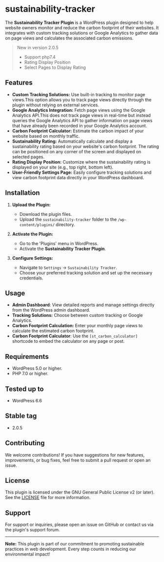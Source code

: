 
# sustainability-tracker
The **Sustainability Tracker Plugin** is a WordPress plugin designed to help website owners monitor and reduce the carbon footprint of their websites. It integrates with custom tracking solutions or Google Analytics to gather data on page views and calculates the associated carbon emissions.

> New in version 2.0.5
> - Support php7.4
> - Rating Display Position 
> - Select Pages to Display Rating
## Features

- **Custom Tracking Solutions:** Use built-in tracking to monitor page views.This option allows you to track page views directly through the plugin without relying on external services.
- **Google Analytics Integration:** Fetch page views using the Google Analytics API.This does not track page views in real-time but instead queries the Google Analytics API to gather information on page views that have already been recorded in your Google Analytics account.
- **Carbon Footprint Calculator:** Estimate the carbon impact of your website based on monthly traffic.
- **Sustainability Rating:** Automatically calculate and display a sustainability rating based on your website's carbon footprint. The rating can be positioned on any corner of the screen and displayed on selected pages.
- **Rating Display Position:** Customize where the sustainability rating is displayed on your site (e.g., top right, bottom left).
- **User-Friendly Settings Page:** Easily configure tracking solutions and view carbon footprint data directly in your WordPress dashboard.

## Installation

1. **Upload the Plugin:**
   - Download the plugin files.
   - Upload the `sustainability-tracker` folder to the `/wp-content/plugins/` directory.

2. **Activate the Plugin:**
   - Go to the 'Plugins' menu in WordPress.
   - Activate the **Sustainability Tracker Plugin**.

3. **Configure Settings:**
   - Navigate to `Settings` -> `Sustainability Tracker`.
   - Choose your preferred tracking solution and set up the necessary credentials.

## Usage

- **Admin Dashboard**: View detailed reports and manage settings directly from the WordPress admin dashboard.
- **Tracking Solutions:** Choose between custom tracking or Google Analytics.
- **Carbon Footprint Calculation:** Enter your monthly page views to calculate the estimated carbon footprint.
- **Carbon Footprint Calculator**: Use the `[st_carbon_calculator]` shortcode to embed the calculator on any page or post.

## Requirements

- WordPress 5.0 or higher.
- PHP 7.0 or higher.

## Tested up to

- WordPress 6.6

## Stable tag

- 2.0.5

## Contributing

We welcome contributions! If you have suggestions for new features, improvements, or bug fixes, feel free to submit a pull request or open an issue.

## License

This plugin is licensed under the GNU General Public License v2 (or later). See the [LICENSE](LICENSE) file for more information.

## Support

For support or inquiries, please open an issue on GitHub or contact us via the plugin's support forum.

---

**Note:** This plugin is part of our commitment to promoting sustainable practices in web development. Every step counts in reducing our environmental impact!
